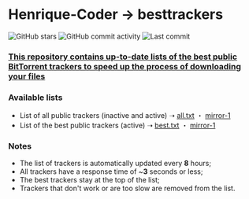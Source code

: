 # Henrique-Coder → besttrackers

![GitHub stars](https://img.shields.io/github/stars/Henrique-Coder/besttrackers.svg?style=social&label=GitHub%20stars)
![GitHub commit activity](https://img.shields.io/github/commit-activity/m/Henrique-Coder/besttrackers.svg?style=social&label=Commit%20activity)
![Last commit](https://img.shields.io/github/last-commit/Henrique-Coder/besttrackers.svg?style=social&label=Last%20commit)

### [This repository contains up-to-date lists of the best public BitTorrent trackers to speed up the process of downloading your files](https://github.com/Henrique-Coder/besttrackers)

### Available lists

- List of all public trackers (inactive and active) ➝ [all.txt](https://raw.githubusercontent.com/Henrique-Coder/besttrackers/main/all.txt) ・ [mirror-1](https://cdn.jsdelivr.net/gh/Henrique-Coder/besttrackers/all.txt)
- List of the best public trackers (active) ➝ [best.txt](https://raw.githubusercontent.com/Henrique-Coder/besttrackers/main/best.txt) ・ [mirror-1](https://cdn.jsdelivr.net/gh/Henrique-Coder/besttrackers/best.txt)

### Notes

- The list of trackers is automatically updated every **8** hours;
- All trackers have a response time of ~**3** seconds or less;
- The best trackers stay at the top of the list;
- Trackers that don't work or are too slow are removed from the list.